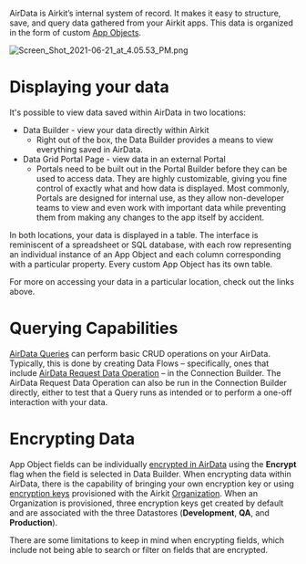 AirData is Airkit’s internal system of record. It makes it easy to structure, save, and query data gathered from your Airkit apps. This data is organized in the form of custom [App Objects](https://support.airkit.com/docs/airdata-app-objects).


![Screen_Shot_2021-06-21_at_4.05.53_PM.png](./assets_v1714/airdata-v1714-0.png)


# Displaying your data


It's possible to view data saved within AirData in two locations:


* Data Builder - view your data directly within Airkit
  * Right out of the box, the Data Builder provides a means to view everything saved in AirData.
* Data Grid Portal Page - view data in an external Portal
  * Portals need to be built out in the Portal Builder before they can be used to access data. They are highly customizable, giving you fine control of exactly what and how data is displayed. Most commonly, Portals are designed for internal use, as they allow non-developer teams to view and even work with important data while preventing them from making any changes to the app itself by accident.


In both locations, your data is displayed in a table. The interface is reminiscent of a spreadsheet or SQL database, with each row representing an individual instance of an App Object and each column corresponding with a particular property. Every custom App Object has its own table.


For more on accessing your data in a particular location, check out the links above.


# Querying Capabilities


[AirData Queries](https://support.airkit.com/docs/airdata-querying-capabilities) can perform basic CRUD operations on your AirData. Typically, this is done by creating Data Flows – specifically, ones that include [AirData Request Data Operation](https://support.airkit.com/reference/airdata-request-data-operation) – in the Connection Builder. The AirData Request Data Operation can also be run in the Connection Builder directly, either to test that a Query runs as intended or to perform a one-off interaction with your data.


# Encrypting Data


App Object fields can be individually [encrypted in AirData](https://support.airkit.com/docs/encrypting-data) using the **Encrypt** flag when the field is selected in Data Builder. When encrypting data within AirData, there is the capability of bringing your own encryption key or using [encryption keys](https://aws.amazon.com/kms/) provisioned with the Airkit [Organization](https://support.airkit.com/docs/airkit-organizations). When an Organization is provisioned, three encryption keys get created by default and are associated with the three Datastores (**Development**, **QA**, and **Production**). 


There are some limitations to keep in mind when encrypting fields, which include not being able to search or filter on fields that are encrypted.